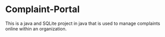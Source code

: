 # Complaint-Portal
This is a java and SQLite project in java that is used to manage complaints online within an organization.
